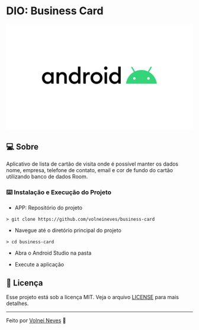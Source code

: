 ﻿# DIO: Business Card

![Logo do Markdown](./assets/mobile.png)

## :computer: Sobre

Aplicativo de lista de cartão de visita onde é possível manter os dados nome, empresa, telefone de contato, email e cor de fundo do cartão utilizando banco de dados Room.

### :keyboard: Instalação e Execução do Projeto

- APP: Repositório do projeto

```
> git clone https://github.com/volneineves/business-card
```

- Navegue até o diretório principal do projeto

```
> cd business-card
```

- Abra o Android Studio na pasta

- Execute a aplicação

## :memo: Licença

Esse projeto está sob a licença MIT. Veja o arquivo [LICENSE](https://github.com/git/git-scm.com/blob/master/MIT-LICENSE.txt) para mais detalhes.

---

Feito por <a href="https://www.linkedin.com/in/volnei-neves">Volnei Neves</a> :wave:
